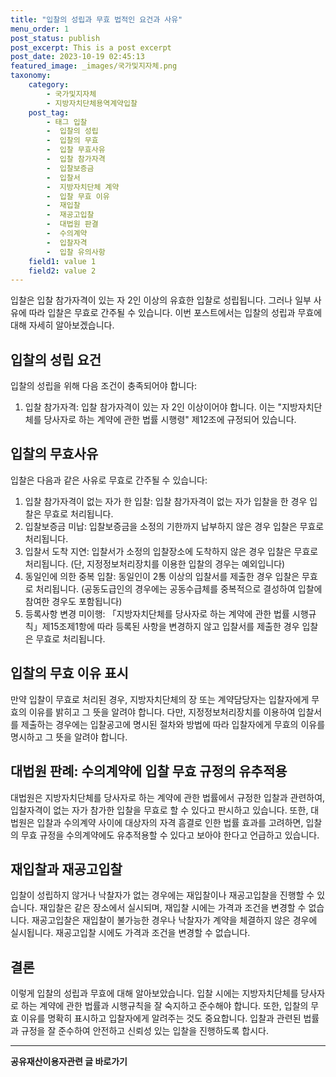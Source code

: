 ```yaml
---
title: "입찰의 성립과 무효 법적인 요건과 사유"
menu_order: 1
post_status: publish
post_excerpt: This is a post excerpt
post_date: 2023-10-19 02:45:13
featured_image: _images/국가및지자체.png
taxonomy:
    category:
        - 국가및지자체
        - 지방자치단체용역계약입찰
    post_tag:
        - 태그 입찰
        -  입찰의 성립
        -  입찰의 무효
        -  입찰 무효사유
        -  입찰 참가자격
        -  입찰보증금
        -  입찰서
        -  지방자치단체 계약
        -  입찰 무효 이유
        -  재입찰
        -  재공고입찰
        -  대법원 판결
        -  수의계약
        -  입찰자격
        -  입찰 유의사항
    field1: value 1
    field2: value 2
---
```



입찰은 입찰 참가자격이 있는 자 2인 이상의 유효한 입찰로 성립됩니다. 그러나 일부 사유에 따라 입찰은 무효로 간주될 수 있습니다. 이번 포스트에서는 입찰의 성립과 무효에 대해 자세히 알아보겠습니다.

## 입찰의 성립 요건

입찰의 성립을 위해 다음 조건이 충족되어야 합니다:

1. 입찰 참가자격: 입찰 참가자격이 있는 자 2인 이상이어야 합니다. 이는 "지방자치단체를 당사자로 하는 계약에 관한 법률 시행령" 제12조에 규정되어 있습니다.

## 입찰의 무효사유

입찰은 다음과 같은 사유로 무효로 간주될 수 있습니다:

1. 입찰 참가자격이 없는 자가 한 입찰: 입찰 참가자격이 없는 자가 입찰을 한 경우 입찰은 무효로 처리됩니다.
2. 입찰보증금 미납: 입찰보증금을 소정의 기한까지 납부하지 않은 경우 입찰은 무효로 처리됩니다.
3. 입찰서 도착 지연: 입찰서가 소정의 입찰장소에 도착하지 않은 경우 입찰은 무효로 처리됩니다. (단, 지정정보처리장치를 이용한 입찰의 경우는 예외입니다)
4. 동일인에 의한 중복 입찰: 동일인이 2통 이상의 입찰서를 제출한 경우 입찰은 무효로 처리됩니다. (공동도급인의 경우에는 공동수급체를 중복적으로 결성하여 입찰에 참여한 경우도 포함됩니다)
5. 등록사항 변경 미이행: 「지방자치단체를 당사자로 하는 계약에 관한 법률 시행규칙」제15조제1항에 따라 등록된 사항을 변경하지 않고 입찰서를 제출한 경우 입찰은 무효로 처리됩니다.

## 입찰의 무효 이유 표시

만약 입찰이 무효로 처리된 경우, 지방자치단체의 장 또는 계약담당자는 입찰자에게 무효의 이유를 밝히고 그 뜻을 알려야 합니다. 다만, 지정정보처리장치를 이용하여 입찰서를 제출하는 경우에는 입찰공고에 명시된 절차와 방법에 따라 입찰자에게 무효의 이유를 명시하고 그 뜻을 알려야 합니다.

## 대법원 판례: 수의계약에 입찰 무효 규정의 유추적용

대법원은 지방자치단체를 당사자로 하는 계약에 관한 법률에서 규정한 입찰과 관련하여, 입찰자격이 없는 자가 참가한 입찰을 무효로 할 수 있다고 판시하고 있습니다. 또한, 대법원은 입찰과 수의계약 사이에 대상자의 자격 흠결로 인한 법률 효과를 고려하면, 입찰의 무효 규정을 수의계약에도 유추적용할 수 있다고 보아야 한다고 언급하고 있습니다.

## 재입찰과 재공고입찰

입찰이 성립하지 않거나 낙찰자가 없는 경우에는 재입찰이나 재공고입찰을 진행할 수 있습니다. 재입찰은 같은 장소에서 실시되며, 재입찰 시에는 가격과 조건을 변경할 수 없습니다. 재공고입찰은 재입찰이 불가능한 경우나 낙찰자가 계약을 체결하지 않은 경우에 실시됩니다. 재공고입찰 시에도 가격과 조건을 변경할 수 없습니다.

## 결론

이렇게 입찰의 성립과 무효에 대해 알아보았습니다. 입찰 시에는 지방자치단체를 당사자로 하는 계약에 관한 법률과 시행규칙을 잘 숙지하고 준수해야 합니다. 또한, 입찰의 무효 이유를 명확히 표시하고 입찰자에게 알려주는 것도 중요합니다. 입찰과 관련된 법률과 규정을 잘 준수하여 안전하고 신뢰성 있는 입찰을 진행하도록 합시다.

<!-- wp:separator -->
<hr class="wp-block-separator has-alpha-channel-opacity"/>
<!-- /wp:separator -->
<!-- wp:group {"backgroundColor":"base","layout":{"type":"constrained"}} -->
<div class="wp-block-group has-base-background-color has-background"><!-- wp:paragraph {"align":"center","fontSize":"large"} -->
<p class="has-text-align-center has-large-font-size"><strong>공유재산이용자관련 글 바로가기</strong></p>
<!-- /wp:paragraph -->


<!-- wp:latest-posts{"categories": [{"id": 1570, "count": 19, "description": "", "link": "https://uknowlaw.com/category/%ea%b3%b5%ec%9c%a0%ec%9e%ac%ec%82%b0%ec%9d%b4%ec%9a%a9%ec%9e%90/", "name": "공유재산이용자", "slug": "공유재산이용자", "taxonomy": "category", "parent": 0, "meta": [],"_links":{"self":[{"href":"https://uknowlaw.com/wp-
json/wp/v2/categories/1570"}],"collection":[{"href":"https://uknowlaw.com/wp-json/wp/v2/categories"}],"about":[{"href":"https://uknowlaw.com/wp-
json/wp/v2/taxonomies/category"}],"wp:post_type":[{"href":"https://uknowlaw.com/wp-json/wp/v2/posts?categories=
1570"}],"curies":[{"name":"wp","href":"https://api.w.org/{rel}","templated":true}]}}],"postsToShow":100,"excerptLength":28,"postLayout":"grid","columns":2,"featuredImageAlign":"left","featuredImageSizeSlug":"large","fontSize":"medium"} /-->
</div>
<!-- /wp:group -->
    